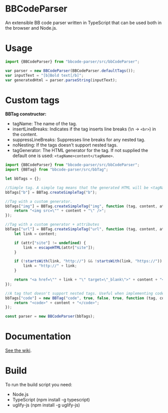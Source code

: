 BBCodeParser
============
An extensible BB code parser written in TypeScript that can be used
both in the browser and Node.js.

# Usage
```typescript
import {BBCodeParser} from "bbcode-parser/src/bbCodeParser";

var parser = new BBCodeParser(BBCodeParser.defaultTags());
var inputText = "[b]Bold text[/b]";
var generatedHtml = parser.parseString(inputText);
```

# Custom tags
<b>BBTag constructor:</b>
* tagName: The name of the tag.
* insertLineBreaks: Indicates if the tag inserts line breaks (\n -> `<br>`) in the content.
* suppressLineBreaks: Suppresses line breaks for any nested tag.
* noNesting: If the tags doesn't support nested tags.
* tagGenerator: The HTML generator for the tag. If not supplied the default one is used: `<tagName>content</tagName>`.

```javascript
import {BBCodeParser} from "bbcode-parser/src/bbCodeParser";
import {BBTag} from "bbcode-parser/src/bbTag";

let bbTags = {};

//Simple tag. A simple tag means that the generated HTML will be <tagName>content</tagName>
bbTags["b"] = BBTag.createSimpleTag("b");

//Tag with a custom generator.
bbTags["img"] = BBTag.createSimpleTag("img", function (tag, content, attr) {
	return "<img src=\"" + content + "\" />";
});

//Tag with a custom generator + attributes
bbTags["url"] = BBTag.createSimpleTag("url", function (tag, content, attr) {
	let link = content;

	if (attr["site"] != undefined) {
		link = escapeHTML(attr["site"]);
 	}

	if (!startsWith(link, "http://") && !startsWith(link, "https://")) {
		link = "http://" + link;
	}

	return "<a href=\"" + link + "\" target=\"_blank\">" + content + "</a>";
});

//A tag that doesn't support nested tags. Useful when implementing code highlighting.
bbTags["code"] = new BBTag("code", true, false, true, function (tag, content, attr) {
    return "<code>" + content + "</code>";
});

const parser = new BBCodeParser(bbTags);
```

# Documentation
[See the wiki](https://github.com/svenslaggare/BBCodeParser/wiki/Documentation).

# Build
To run the build script you need:
* Node.js
* TypeScript (npm install -g typescript)
* uglify-js (npm install -g uglify-js)
